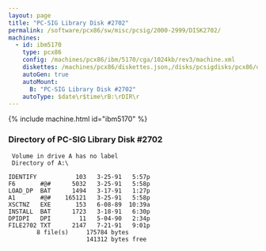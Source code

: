 ```yaml
---
layout: page
title: "PC-SIG Library Disk #2702"
permalink: /software/pcx86/sw/misc/pcsig/2000-2999/DISK2702/
machines:
  - id: ibm5170
    type: pcx86
    config: /machines/pcx86/ibm/5170/cga/1024kb/rev3/machine.xml
    diskettes: /machines/pcx86/diskettes.json,/disks/pcsigdisks/pcx86/diskettes.json
    autoGen: true
    autoMount:
      B: "PC-SIG Library Disk #2702"
    autoType: $date\r$time\rB:\rDIR\r
---
```


{% include machine.html id="ibm5170" %}

### Directory of PC-SIG Library Disk #2702

     Volume in drive A has no label
     Directory of A:\

    IDENTIFY           103   3-25-91   5:57p
    F6       #@#      5032   3-25-91   5:58p
    LOAD_DP  BAT      1494   3-17-91   1:27p
    A1       #@#    165121   3-25-91   5:58p
    XSCTNZ   EXE       153   6-08-89  10:39a
    INSTALL  BAT      1723   3-18-91   6:30p
    DPIDPI   DPI        11   5-04-90   2:34p
    FILE2702 TXT      2147   7-21-91   9:01p
            8 file(s)     175784 bytes
                          141312 bytes free
